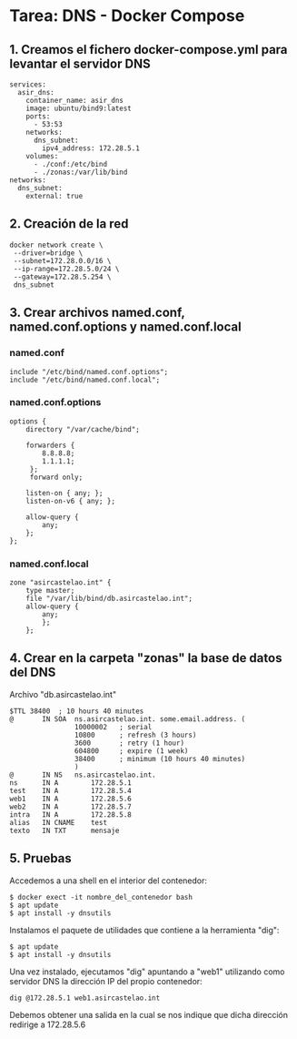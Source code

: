# Tarea: DNS - Docker Compose
## 1. Creamos el fichero docker-compose.yml para levantar el servidor DNS
```console
services:
  asir_dns:
    container_name: asir_dns
    image: ubuntu/bind9:latest
    ports:
      - 53:53
    networks:
      dns_subnet:
        ipv4_address: 172.28.5.1
    volumes:
      - ./conf:/etc/bind
      - ./zonas:/var/lib/bind
networks:
  dns_subnet:
    external: true
```
## 2. Creación de la red
```console
docker network create \
 --driver=bridge \
 --subnet=172.28.0.0/16 \
 --ip-range=172.28.5.0/24 \
 --gateway=172.28.5.254 \
 dns_subnet
```
## 3. Crear archivos named.conf, named.conf.options y named.conf.local
### named.conf
```console
include "/etc/bind/named.conf.options";
include "/etc/bind/named.conf.local";
```
### named.conf.options
```console
options {
	directory "/var/cache/bind";

	forwarders {
	 	8.8.8.8;
		1.1.1.1;
	 };
	 forward only;

	listen-on { any; };
	listen-on-v6 { any; };

	allow-query {
		any;
	};
};
```
### named.conf.local
```console
zone "asircastelao.int" {
	type master;
	file "/var/lib/bind/db.asircastelao.int";
	allow-query {
		any;
		};
	};
```
## 4. Crear en la carpeta "zonas" la base de datos del DNS
Archivo "db.asircastelao.int"
```console
$TTL 38400	; 10 hours 40 minutes
@		IN SOA	ns.asircastelao.int. some.email.address. (
				10000002   ; serial
				10800      ; refresh (3 hours)
				3600       ; retry (1 hour)
				604800     ; expire (1 week)
				38400      ; minimum (10 hours 40 minutes)
				)
@		IN NS	ns.asircastelao.int.
ns		IN A		172.28.5.1
test	IN A		172.28.5.4
web1    IN A        172.28.5.6
web2	IN A		172.28.5.7
intra	IN A		172.28.5.8
alias	IN CNAME	test
texto	IN TXT		mensaje
```
## 5. Pruebas
Accedemos a una shell en el interior del contenedor:
```console
$ docker exect -it nombre_del_contenedor bash
$ apt update
$ apt install -y dnsutils
```
Instalamos el paquete de utilidades que contiene a la herramienta "dig":
```console
$ apt update
$ apt install -y dnsutils
```
Una vez instalado, ejecutamos "dig" apuntando a "web1" utilizando como servidor DNS la dirección IP del propio contenedor:
```console
dig @172.28.5.1 web1.asircastelao.int
```
Debemos obtener una salida en la cual se nos indique que dicha dirección redirige a 172.28.5.6